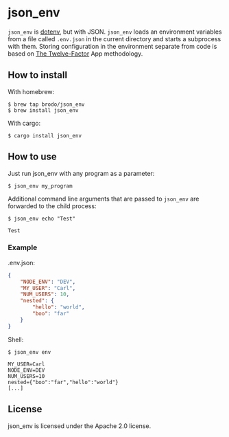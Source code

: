 # json_env

`json_env` is [dotenv](https://github.com/motdotla/dotenv), but with JSON.
`json_env` loads an environment variables from a file called `.env.json` in the current directory and starts a subprocess
with them. 
Storing configuration in the environment separate from code is based on [The Twelve-Factor](http://12factor.net/config) App methodology.

## How to install

With homebrew:
```shell
$ brew tap brodo/json_env
$ brew install json_env
```

With cargo:
```shell
$ cargo install json_env
```

## How to use

Just run json_env with any program as a parameter: 
```shell
$ json_env my_program
```

Additional command line arguments that are passed to `json_env` are forwarded to the child process:
```shell
$ json_env echo "Test"

Test
```

### Example
.env.json:
```json
{
    "NODE_ENV": "DEV",
    "MY_USER": "Carl",
    "NUM_USERS": 10,
    "nested": {
        "hello": "world",
        "boo": "far"
    }
}
```

Shell:
```shell
$ json_env env

MY_USER=Carl
NODE_ENV=DEV
NUM_USERS=10
nested={"boo":"far","hello":"world"}
[...]
```

## License

json_env is licensed under the Apache 2.0 license.

